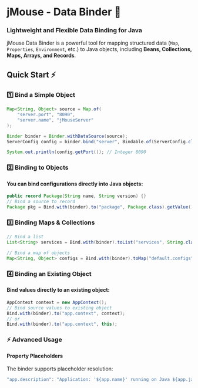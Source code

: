 # **jMouse - Data Binder 🔬**

### **Lightweight and Flexible Data Binding for Java**

jMouse Data Binder is a powerful tool for mapping structured data (`Map`, `Properties`, `Environment`, etc.) to Java objects, including **Beans, Collections, Maps, Arrays, and Records**.

## **Quick Start ⚡**

### **1️⃣ Bind a Simple Object**
```java
Map<String, Object> source = Map.of(
    "server.port", "8090",
    "server.name", "jMouseServer"
);

Binder binder = Binder.withDataSource(source);
ServerConfig config = binder.bind("server", Bindable.of(ServerConfig.class)).getValue();

System.out.println(config.getPort()); // Integer 8090
```

### **2️⃣ Binding to Objects**
#### You can bind configurations directly into Java objects:
```java
public record Package(String name, String version) {}
// Bind a source to record
Package pkg = Bind.with(binder).to("package", Package.class).getValue();
```

### **3️⃣ Binding Maps & Collections**
```java
// Bind a list  
List<String> services = Bind.with(binder).toList("services", String.class).getValue();

// Bind a map of objects  
Map<String, Object> configs = Bind.with(binder).toMap("default.configs", Object.class).getValue();
```

### **4️⃣ Binding an Existing Object**
#### Bind values directly to an existing object:

```java
AppContext context = new AppContext();
// Bind source values to existing object
Bind.with(binder).to("app.context", context);
// or
Bind.with(binder).to("app.context", this);
```

### ⚡ Advanced Usage 
#### Property Placeholders
The binder supports placeholder resolution:

```java
"app.description": "Application: '${app.name}' running on Java ${app.java.version}"
```
